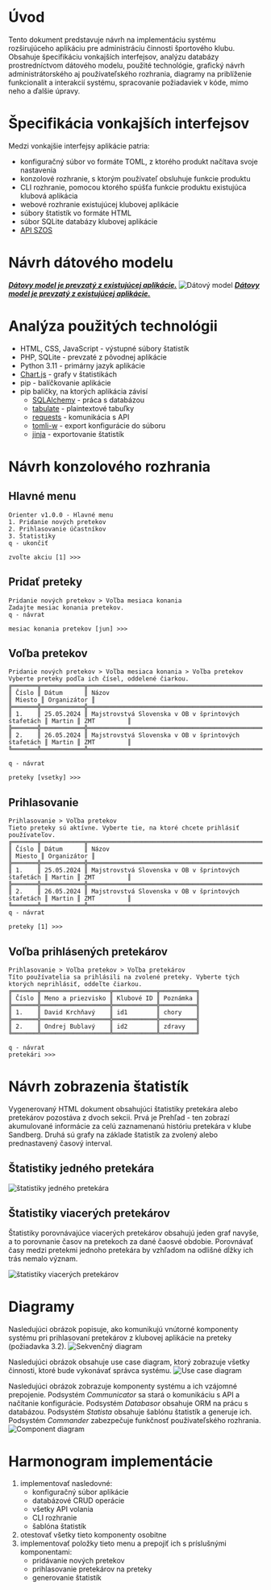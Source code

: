 # Úvod

Tento dokument predstavuje návrh na implementáciu systému rozširujúceho aplikáciu pre administráciu činnosti športového
klubu. Obsahuje špecifikáciu vonkajších interfejsov, analýzu databázy prostredníctvom dátového modelu, použité
technológie, grafický návrh administrátorského aj používateľského rozhrania, diagramy na priblíženie funkcionalít a
interakcií systému, spracovanie
požiadaviek v kóde, mimo neho a ďalšie úpravy.

# Špecifikácia vonkajších interfejsov

Medzi vonkajšie interfejsy aplikácie patria:

- konfiguračný súbor vo formáte TOML, z ktorého produkt načítava svoje nastavenia
- konzolové rozhranie, s ktorým používateľ obsluhuje funkcie produktu
- CLI rozhranie, pomocou ktorého spúšťa funkcie produktu existujúca klubová aplikácia
- webové rozhranie existujúcej klubovej aplikácie
- súbory štatistík vo formáte HTML
- súbor SQLite databázy klubovej aplikácie
- [API SZOS](https://sandberg.orienteering.sk/api/API-dokumentacia.html)

# Návrh dátového modelu

<u>_**Dátovy model je prevzatý z existujúcej aplikácie.**_</u>
![Dátový model](images/realita_db.png)
<u>_**Dátovy model je prevzatý z existujúcej aplikácie.**_</u>

# Analýza použitých technológii

- HTML, CSS, JavaScript - výstupné súbory štatistík
- PHP, SQLite - prevzaté z pôvodnej aplikácie
- Python 3.11 - primárny jazyk aplikácie
- [Chart.js](https://www.w3schools.com/js/js_graphics_chartjs.asp) - grafy v štatistikách
- pip - balíčkovanie aplikácie
- pip balíčky, na ktorých aplikácia závisí
    - [SQLAlchemy](https://docs.sqlalchemy.org/en/20/) - práca s databázou
    - [tabulate](https://pypi.org/project/tabulate/) - plaintextové tabuľky
    - [requests](https://pypi.org/project/requests/) - komunikácia s API
    - [tomli-w](https://pypi.org/project/tomli-w/) - export konfigurácie do súboru
    - [jinja](https://jinja.palletsprojects.com/en/3.0.x/) - exportovanie štatistík

# Návrh konzolového rozhrania

## Hlavné menu

```
Orienter v1.0.0 - Hlavné menu
1. Pridanie nových pretekov
2. Prihlasovanie účastníkov
3. Štatistiky
q - ukončiť

zvoľte akciu [1] >>>
```

## Pridať preteky

```
Pridanie nových pretekov > Voľba mesiaca konania
Zadajte mesiac konania pretekov.
q - návrat

mesiac konania pretekov [jun] >>>
```

## Voľba pretekov

```
Pridanie nových pretekov > Voľba mesiaca konania > Voľba pretekov
Vyberte preteky podľa ich čísel, oddelené čiarkou.
╔═══════╦════════════╦═════════════════════════════════════════════════════╦════════╦═════════════╗
║ Číslo ║ Dátum      ║ Názov                                               ║ Miesto ║ Organizátor ║
╠═══════╬════════════╬═════════════════════════════════════════════════════╬════════╬═════════════╣
║ 1.    ║ 25.05.2024 ║ Majstrovstvá Slovenska v OB v šprintových štafetách ║ Martin ║ ZMT         ║
╠═══════╬════════════╬═════════════════════════════════════════════════════╬════════╬═════════════╣
║ 2.    ║ 26.05.2024 ║ Majstrovstvá Slovenska v OB v šprintových štafetách ║ Martin ║ ZMT         ║
╚═══════╩════════════╩═════════════════════════════════════════════════════╩════════╩═════════════╝

q - návrat

preteky [vsetky] >>>
```

## Prihlasovanie

```
Prihlasovanie > Voľba pretekov
Tieto preteky sú aktívne. Vyberte tie, na ktoré chcete prihlásiť používateľov.
╔═══════╦════════════╦═════════════════════════════════════════════════════╦════════╦═════════════╗
║ Číslo ║ Dátum      ║ Názov                                               ║ Miesto ║ Organizátor ║
╠═══════╬════════════╬═════════════════════════════════════════════════════╬════════╬═════════════╣
║ 1.    ║ 25.05.2024 ║ Majstrovstvá Slovenska v OB v šprintových štafetách ║ Martin ║ ZMT         ║
╠═══════╬════════════╬═════════════════════════════════════════════════════╬════════╬═════════════╣
║ 2.    ║ 26.05.2024 ║ Majstrovstvá Slovenska v OB v šprintových štafetách ║ Martin ║ ZMT         ║
╚═══════╩════════════╩═════════════════════════════════════════════════════╩════════╩═════════════╝
q - návrat

preteky [1] >>>
```

## Voľba prihlásených pretekárov

```
Prihlasovanie > Voľba pretekov > Voľba pretekárov
Títo používatelia sa prihlásili na zvolené preteky. Vyberte tých ktorých neprihlásiť, oddeľte čiarkou.
╔═══════╦═══════════════════╦════════════╦══════════╗
║ Číslo ║ Meno a priezvisko ║ Klubové ID ║ Poznámka ║
╠═══════╬═══════════════════╬════════════╬══════════╣
║ 1.    ║ David Krchňavý    ║ id1        ║ chory    ║
╠═══════╬═══════════════════╬════════════╬══════════╣
║ 2.    ║ Ondrej Bublavý    ║ id2        ║ zdravy   ║
╚═══════╩═══════════════════╩════════════╩══════════╝

q - návrat
pretekári >>>
```

# Návrh zobrazenia štatistík

Vygenerovaný HTML dokument obsahujúci štatistiky pretekára alebo pretekárov pozostáva z dvoch sekcii. Prvá je Prehľad -
ten zobrazí akumulované informácie za celú zaznamenanú históriu pretekára v klube Sandberg. Druhá sú grafy na základe
štatistík za zvolený alebo prednastavený časový interval.

## Štatistiky jedného pretekára

![štatistiky jedného pretekára](images/statistics_mockup_one_racer.jpeg)

## Štatistiky viacerých pretekárov

Štatistiky porovnávajúce viacerých pretekárov obsahujú jeden graf navyše, a to porovnanie časov na pretekoch za dané
čaosvé obdobie. Porovnávať časy medzi pretekmi jednoho pretekára by vzhľadom na odlišné dĺžky ich trás nemalo význam.

![štatistiky viacerých pretekárov](images/statistics_mockup_multiple_racers.jpeg)

# Diagramy

Nasledujúci obrázok popisuje, ako komunikujú vnútorné komponenty systému pri prihlasovaní
pretekárov z klubovej aplikácie na preteky (požiadavka 3.2).
![Sekvenčný diagram](images/sekvencny_diagram.png)

Nasledujúci obrázok obsahuje use case diagram, ktorý zobrazuje všetky činnosti,
ktoré bude vykonávať správca systému.
![Use case diagram](images/use_case_diagram.png)

Nasledujúci obrázok zobrazuje komponenty systému a ich vzájomné prepojenie.
Podsystém _Communicator_ sa stará o komunikáciu s API a načítanie konfigurácie.
Podsystém _Databasor_ obsahuje ORM na prácu s databázou.
Podsystém _Statista_ obsahuje šablónu štatistík a generuje ich.
Podsystém _Commander_ zabezpečuje funkčnosť používateľského rozhrania.
![Component diagram](images/komponent_diagram.png)

# Harmonogram implementácie

1. implementovať nasledovné:
    - konfiguračný súbor aplikácie
    - databázové CRUD operácie
    - všetky API volania
    - CLI rozhranie
    - šablóna štatistík
2. otestovať všetky tieto komponenty osobitne
3. implementovať položky tieto menu a prepojiť ich s príslušnými komponentami:
    - pridávanie nových pretekov
    - prihlasovanie pretekárov na preteky
    - generovanie štatistík